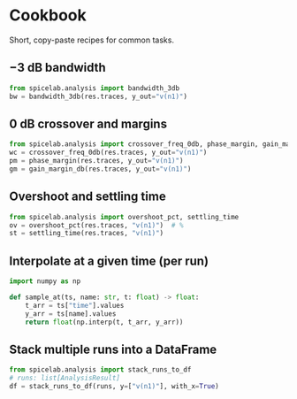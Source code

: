 # Cookbook

Short, copy-paste recipes for common tasks.

## −3 dB bandwidth
```python
from spicelab.analysis import bandwidth_3db
bw = bandwidth_3db(res.traces, y_out="v(n1)")
```

## 0 dB crossover and margins
```python
from spicelab.analysis import crossover_freq_0db, phase_margin, gain_margin_db
wc = crossover_freq_0db(res.traces, y_out="v(n1)")
pm = phase_margin(res.traces, y_out="v(n1)")
gm = gain_margin_db(res.traces, y_out="v(n1)")
```

## Overshoot and settling time
```python
from spicelab.analysis import overshoot_pct, settling_time
ov = overshoot_pct(res.traces, "v(n1)")  # %
st = settling_time(res.traces, "v(n1)")
```

## Interpolate at a given time (per run)
```python
import numpy as np

def sample_at(ts, name: str, t: float) -> float:
    t_arr = ts["time"].values
    y_arr = ts[name].values
    return float(np.interp(t, t_arr, y_arr))
```

## Stack multiple runs into a DataFrame
```python
from spicelab.analysis import stack_runs_to_df
# runs: list[AnalysisResult]
df = stack_runs_to_df(runs, y=["v(n1)"], with_x=True)
```
